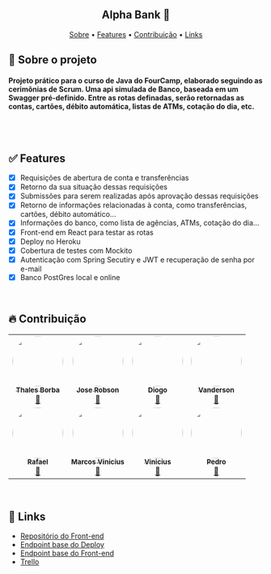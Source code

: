 
<h2 align="center">Alpha Bank  🏦</h2>

<p align="center">
 <a href="#-sobre-o-projeto">Sobre</a> •
 <a href="#-features">Features</a> •  
 <a href="#-contribuição">Contribuição</a> •
 <a href="#-links">Links</a> 
</p>


## 🔎 Sobre o projeto
#### Projeto prático para o curso de Java do FourCamp, elaborado seguindo as cerimônias de Scrum. Uma api simulada de Banco, baseada em um Swagger pré-definido. Entre as rotas definadas, serão retornadas as contas, cartões, débito automática, listas de ATMs, cotação do dia, etc. 
<br><br>

## ✅ Features

- [x] Requisições de abertura de conta e transferências
- [x] Retorno da sua situação dessas requisições
- [x] Submissões para serem realizadas após aprovação dessas requisições
- [x] Retorno de informações relacionadas à conta, como transferências, cartões, débito automático...
- [x] Informações do banco, como lista de agências, ATMs, cotação do dia...
- [x] Front-end em React para testar as rotas
- [x] Deploy no Heroku
- [x] Cobertura de testes com Mockito
- [x] Autenticação com Spring Secutiry e JWT e recuperação de senha por e-mail
- [x] Banco PostGres local e online

<br>

## 🔥 Contribuição
<table>
  
  <tr>
    <td align="center"><a href="https://github.com/ThalesBorba"><img style="border-radius: 50%;" src="https://avatars.githubusercontent.com/u/64099896?v=4" width="100px;" alt=""/><br /><sub><b>Thales Borba</b></sub></a><br /><a href="https://github.com/ThalesBorba/" title="Thales">🚀</a></td>
    <td align="center"><a href="https://github.com/robinhosz"><img style="border-radius: 50%;" src="https://avatars.githubusercontent.com/u/82779533?v=4" width="100px;" alt=""/><br /><sub><b>Jose Robson</b></sub></a><br /><a href="https://github.com/robinhosz" title="José Robson">🚀</a></td>
    <td align="center"><a href="https://github.com/dhvalente"><img style="border-radius: 50%;" src="https://avatars.githubusercontent.com/u/92636440?v=4" width="100px;" alt=""/><br /><sub><b>Diogo</b></sub></a><br /><a href="https://github.com/dhvalente" title="Diogo">🚀</a></td>
    <td align="center"><a href="https://github.com/vandersonmauricio"><img style="border-radius: 50%;" src="https://avatars.githubusercontent.com/u/66976352?v=4" width="100px;" alt=""/><br /><sub><b>Vanderson</b></sub></a><br /><a href="https://github.com/vandersonmauricio" title="Vanderson">🚀</a></td>
  </tr>
  <tr>
    <td align="center"><a href="https://github.com/rafael-oliveira-hellz"><img style="border-radius: 50%;" src="https://avatars.githubusercontent.com/u/95747012?v=4" width="100px;" alt=""/><br /><sub><b>Rafael</b></sub></a><br /><a href="https://github.com/rafael-oliveira-hellz" title="Rafael">🚀</a></td>
    <td align="center"><a href="https://github.com/marcos-aha"><img style="border-radius: 50%;" src="https://avatars.githubusercontent.com/u/87346415?v=44" width="100px;" alt=""/><br /><sub><b>Marcos Vinicius</b></sub></a><br /><a href="https://github.com/marcos-aha" title="Marcos">🚀</a></td>
    <td align="center"><a href="https://github.com/viniciusantos2105"><img style="border-radius: 50%;" src="https://avatars.githubusercontent.com/u/92672912?v=4" width="100px;" alt=""/><br /><sub><b>Vinicius</b></sub></a><br /><a href="https://github.com/viniciusantos2105" title="Vinícius">🚀</a></td>
    <td align="center"><a href="https://github.com/PedroBueno-tech"><img style="border-radius: 50%;" src="https://avatars.githubusercontent.com/u/83030514?v=4" width="100px;" alt=""/><br /><sub><b>Pedro</b></sub></a><br /><a href="https://github.com/PedroBueno-tech" title="Pedro">🚀</a></td>
  </tr>
</table>

<br>

 ## 🔗 Links

 - [Repositório do Front-end](https://github.com/rafael-oliveira-hellz/alphabank-frontend)
 - [Endpoint base do Deploy](https://fourcamp-alphabank-api.herokuapp.com/)
 - [Endpoint base do Front-end](http://fourcamp-alphabank-frontend.netlify.app)
 - [Trello](https://github.com/ThalesBorba/AlphaBank/tree/master/Imgs)

